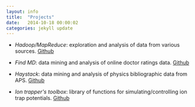 ```yaml
---
layout: info
title:  "Projects"
date:   2014-10-18 00:00:02
categories: jekyll update
---
```


* *_Hadoop/MapReduce_*: exploration and analysis of data from various sources. [Github](https://github.com/nikos-daniilidis/hadoop-mapreduce-o)

* *_Find MD_*: data mining and analysis of online doctor ratings data. [Github](https://github.com/nikos-daniilidis/find-md)

* *_Haystack_*: data mining and analysis of physics bibliographic data from APS. [Github](https://github.com/nikos-daniilidis/haystack)

* *_Ion trapper's toolbox_*: library of functions for simulating/controlling ion trap potentials. [Github](https://github.com/nikos-daniilidis/trap-simulation-tools-matlab)

